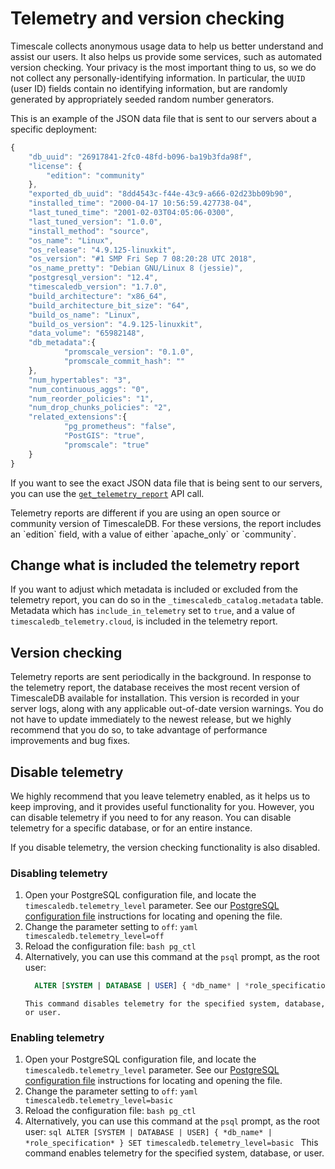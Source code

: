 # Telemetry and version checking
Timescale collects anonymous usage data to help us better understand and assist
our users. It also helps us provide some services, such as automated version
checking. Your privacy is the most important thing to us, so we do not collect
any personally-identifying information. In particular, the `UUID` (user ID)
fields contain no identifying information, but are randomly generated by
appropriately seeded random number generators.

This is an example of the JSON data file that is sent to our servers about a
specific deployment:

```javascript
{
	"db_uuid": "26917841-2fc0-48fd-b096-ba19b3fda98f",
	"license": {
		"edition": "community"
	},
	"exported_db_uuid": "8dd4543c-f44e-43c9-a666-02d23bb09b90",
	"installed_time": "2000-04-17 10:56:59.427738-04",
	"last_tuned_time": "2001-02-03T04:05:06-0300",
	"last_tuned_version": "1.0.0",
	"install_method": "source",
	"os_name": "Linux",
	"os_release": "4.9.125-linuxkit",
	"os_version": "#1 SMP Fri Sep 7 08:20:28 UTC 2018",
	"os_name_pretty": "Debian GNU/Linux 8 (jessie)",
	"postgresql_version": "12.4",
	"timescaledb_version": "1.7.0",
	"build_architecture": "x86_64",
	"build_architecture_bit_size": "64",
	"build_os_name": "Linux",
	"build_os_version": "4.9.125-linuxkit",
	"data_volume": "65982148",
	"db_metadata":{
			"promscale_version": "0.1.0",
			"promscale_commit_hash": ""
    },
	"num_hypertables": "3",
	"num_continuous_aggs": "0",
	"num_reorder_policies": "1",
	"num_drop_chunks_policies": "2",
	"related_extensions":{
			"pg_prometheus": "false",
			"PostGIS": "true",
			"promscale": "true"
    }
}
```

If you want to see the exact JSON data file that is being sent to our servers,
you can use the [`get_telemetry_report`][get_telemetry_report] API call.

<highlight type="note">
Telemetry reports are different if you are using an open source or community
version of TimescaleDB. For these versions, the report includes an `edition`
field, with a value of either `apache_only` or `community`.
</highlight>

## Change what is included the telemetry report
If you want to adjust which metadata is included or excluded from the telemetry
report, you can do so in the `_timescaledb_catalog.metadata` table. Metadata
which has `include_in_telemetry` set to `true`, and a value of
`timescaledb_telemetry.cloud`, is included in the telemetry report.

## Version checking
Telemetry reports are sent periodically in the background. In response to the
telemetry report, the database receives the most recent version of TimescaleDB
available for installation. This version is recorded in your server logs, along
with any applicable out-of-date version warnings. You do not have to update
immediately to the newest release, but we highly recommend that you do so, to
take advantage of performance improvements and bug fixes.

## Disable telemetry
We highly recommend that you leave telemetry enabled, as it helps us to keep
improving, and it provides useful functionality for you. However, you can
disable telemetry if you need to for any reason. You can disable telemetry for a
specific database, or for an entire instance.

<highlight type="important">
If you disable telemetry, the version checking functionality is also disabled.
</highlight>

<procedure>

### Disabling telemetry
1. 	Open your PostgreSQL configuration file, and locate the
		`timescaledb.telemetry_level` parameter. See our
		[PostgreSQL configuration file][postgres-config] instructions for locating
		and opening the file.
1. 	Change the parameter setting to `off`:
		```yaml
		timescaledb.telemetry_level=off
		```
1. 	Reload the configuration file:
		```bash
		pg_ctl
		```
1. 	Alternatively, you can use this command at the `psql` prompt, as the root
		user:
	  ```sql
		ALTER [SYSTEM | DATABASE | USER] { *db_name* | *role_specification* } SET timescaledb.telemetry_level=off
	  ```
	 	This command disables telemetry for the specified system, database, or user.

</procedure>

<procedure>

### Enabling telemetry
1. 	Open your PostgreSQL configuration file, and locate
		the `timescaledb.telemetry_level` parameter. See our
		[PostgreSQL configuration file][postgres-config] instructions for locating
		and opening the file.
1. 	Change the parameter setting to `off`:
		```yaml
		timescaledb.telemetry_level=basic
		```
1. 	Reload the configuration file:
		```bash
		pg_ctl
		```
1. 	Alternatively, you can use this command at the `psql` prompt, as the root
		user:
		```sql
		ALTER [SYSTEM | DATABASE | USER] { *db_name* | *role_specification* } SET timescaledb.telemetry_level=basic
		```
		This command enables telemetry for the specified system, database, or user.

</procedure>

[get_telemetry_report]: /api/:currentVersion:/administration/get_telemetry_report
[postgres-config]: /how-to-guides/configuration/postgres-config
